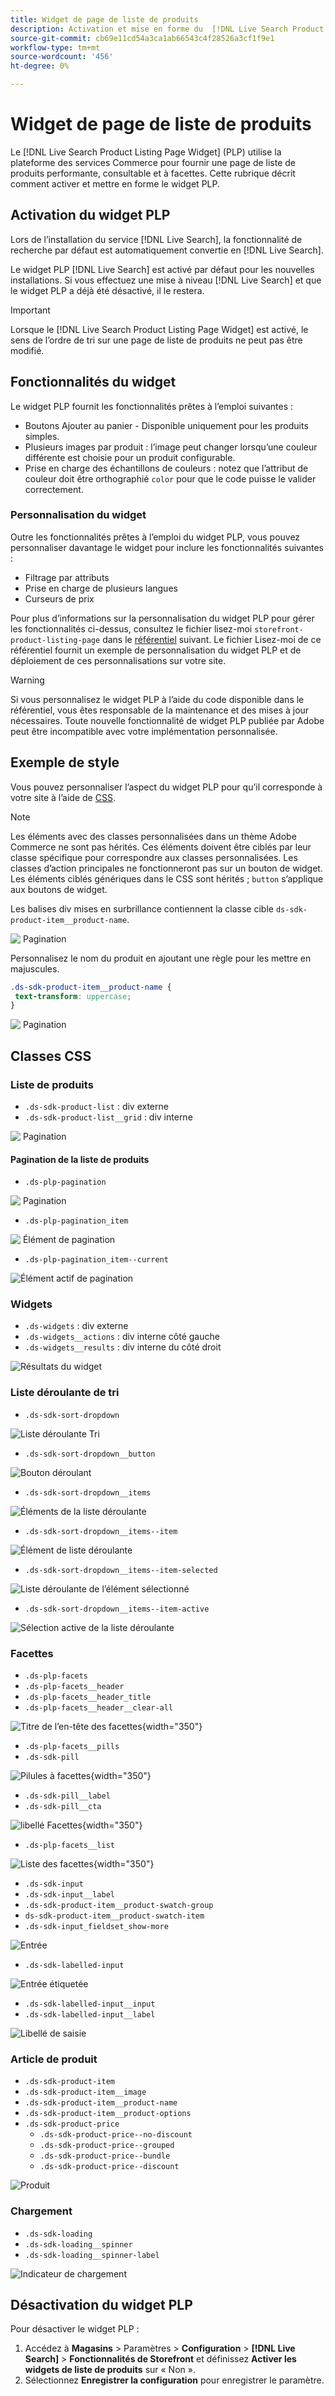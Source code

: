 ```yaml
---
title: Widget de page de liste de produits
description: Activation et mise en forme du  [!DNL Live Search Product Listing Page Widget]
source-git-commit: cb69e11cd54a3ca1ab66543c4f28526a3cf1f9e1
workflow-type: tm+mt
source-wordcount: '456'
ht-degree: 0%

---
```


# Widget de page de liste de produits

Le [!DNL Live Search Product Listing Page Widget] (PLP) utilise la plateforme des services Commerce pour fournir une page de liste de produits performante, consultable et à facettes. Cette rubrique décrit comment activer et mettre en forme le widget PLP.

## Activation du widget PLP

Lors de l’installation du service [!DNL Live Search], la fonctionnalité de recherche par défaut est automatiquement convertie en [!DNL Live Search].

Le widget PLP [!DNL Live Search] est activé par défaut pour les nouvelles installations. Si vous effectuez une mise à niveau [!DNL Live Search] et que le widget PLP a déjà été désactivé, il le restera.

>[!IMPORTANT]
>
>Lorsque le [!DNL Live Search Product Listing Page Widget] est activé, le sens de l’ordre de tri sur une page de liste de produits ne peut pas être modifié.

## Fonctionnalités du widget

Le widget PLP fournit les fonctionnalités prêtes à l’emploi suivantes :

- Boutons Ajouter au panier - Disponible uniquement pour les produits simples.
- Plusieurs images par produit : l’image peut changer lorsqu’une couleur différente est choisie pour un produit configurable.
- Prise en charge des échantillons de couleurs : notez que l’attribut de couleur doit être orthographié `color` pour que le code puisse le valider correctement.

### Personnalisation du widget

Outre les fonctionnalités prêtes à l’emploi du widget PLP, vous pouvez personnaliser davantage le widget pour inclure les fonctionnalités suivantes :

- Filtrage par attributs
- Prise en charge de plusieurs langues
- Curseurs de prix

Pour plus d’informations sur la personnalisation du widget PLP pour gérer les fonctionnalités ci-dessus, consultez le fichier lisez-moi `storefront-product-listing-page` dans le [référentiel](https://github.com/adobe/storefront-product-listing-page/) suivant. Le fichier Lisez-moi de ce référentiel fournit un exemple de personnalisation du widget PLP et de déploiement de ces personnalisations sur votre site.

>[!WARNING]
>
>Si vous personnalisez le widget PLP à l’aide du code disponible dans le référentiel, vous êtes responsable de la maintenance et des mises à jour nécessaires. Toute nouvelle fonctionnalité de widget PLP publiée par Adobe peut être incompatible avec votre implémentation personnalisée.

## Exemple de style

Vous pouvez personnaliser l’aspect du widget PLP pour qu’il corresponde à votre site à l’aide de [CSS](https://developer.adobe.com/commerce/frontend-core/guide/css/).

>[!NOTE]
>
>Les éléments avec des classes personnalisées dans un thème Adobe Commerce ne sont pas hérités. Ces éléments doivent être ciblés par leur classe spécifique pour correspondre aux classes personnalisées. Les classes d’action principales ne fonctionneront pas sur un bouton de widget. Les éléments ciblés génériques dans le CSS sont hérités ; `button` s’applique aux boutons de widget.

Les balises div mises en surbrillance contiennent la classe cible `ds-sdk-product-item__product-name`.

![&#x200B; Pagination &#x200B;](assets/plp-css-example.png)

Personnalisez le nom du produit en ajoutant une règle pour les mettre en majuscules.

```css
.ds-sdk-product-item__product-name {
 text-transform: uppercase;
}
```

![&#x200B; Pagination &#x200B;](assets/plp-css-example-after.png)

## Classes CSS

### Liste de produits

- `.ds-sdk-product-list` : div externe
- `.ds-sdk-product-list__grid` : div interne

![&#x200B; Pagination &#x200B;](assets/plp-css-product-list.png)

#### Pagination de la liste de produits

- `.ds-plp-pagination`

![&#x200B; Pagination &#x200B;](assets/plp-css-pagination.png)

- `.ds-plp-pagination_item`

![&#x200B; Élément de pagination &#x200B;](assets/plp-css-pagination-item.png)

- `.ds-plp-pagination_item--current`

![Élément actif de pagination](assets/plp-css-pagination-item-current.png)

### Widgets

- `.ds-widgets` : div externe
- `.ds-widgets__actions` : div interne côté gauche
- `.ds-widgets__results` : div interne du côté droit

![Résultats du widget](assets/plp-css-widgets.png)

### Liste déroulante de tri

- `.ds-sdk-sort-dropdown`

![Liste déroulante Tri](assets/plp-css-dropdown.png)

- `.ds-sdk-sort-dropdown__button`

![Bouton déroulant](assets/plp-css-dropdown-button.png)

- `.ds-sdk-sort-dropdown__items`

![Éléments de la liste déroulante](assets/plp-css-dropdown-items.png)

- `.ds-sdk-sort-dropdown__items--item`

![Élément de liste déroulante](assets/plp-css-dropdown-item.png)

- `.ds-sdk-sort-dropdown__items--item-selected`

![Liste déroulante de l’élément sélectionné](assets/plp-css-dropdown-selected.png)

- `.ds-sdk-sort-dropdown__items--item-active`

![Sélection active de la liste déroulante](assets/plp-css-dropdown-active.png)

### Facettes

- `.ds-plp-facets`
- `.ds-plp-facets__header`
- `.ds-plp-facets__header_title`
- `.ds-plp-facets__header__clear-all`

![Titre de l’en-tête des facettes](assets/plp-css-facets-title-clear.png){width="350"}

- `.ds-plp-facets__pills`
- `.ds-sdk-pill`

![Pilules à facettes](assets/plp-css-facets-pill.png){width="350"}

- `.ds-sdk-pill__label`
- `.ds-sdk-pill__cta`

![libellé Facettes](assets/plp-css-pill-label-cta.png){width="350"}

- `.ds-plp-facets__list`

![Liste des facettes](assets/plp-css-facets-list.png){width="350"}

- `.ds-sdk-input`
- `.ds-sdk-input__label`
- `.ds-sdk-product-item__product-swatch-group`
- `ds-sdk-product-item__product-swatch-item`
- `.ds-sdk-input_fieldset_show-more`

![Entrée](assets/plp-css-sdk-input.png)

- `.ds-sdk-labelled-input`

![Entrée étiquetée](assets/plp-css-labelled-input.png)

- `.ds-sdk-labelled-input__input`
- `.ds-sdk-labelled-input__label`

![Libellé de saisie](assets/plp-css-labelled-input-label.png)

### Article de produit

- `.ds-sdk-product-item`
- `.ds-sdk-product-item__image`
- `.ds-sdk-product-item__product-name`
- `.ds-sdk-product-item__product-options`
- `.ds-sdk-product-price`
   - `.ds-sdk-product-price--no-discount`
   - `.ds-sdk-product-price--grouped`
   - `.ds-sdk-product-price--bundle`
   - `.ds-sdk-product-price--discount`

![Produit](assets/plp-css-product.png)

### Chargement

- `.ds-sdk-loading`
- `.ds-sdk-loading__spinner`
- `.ds-sdk-loading__spinner-label`

![Indicateur de chargement](assets/plp-css-loading.png)

## Désactivation du widget PLP

Pour désactiver le widget PLP :

1. Accédez à **Magasins** > Paramètres > **Configuration** > **[!DNL Live Search]** > **Fonctionnalités de Storefront** et définissez **Activer les widgets de liste de produits** sur « Non ».
1. Sélectionnez **Enregistrer la configuration** pour enregistrer le paramètre.
